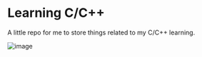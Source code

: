 # Learning C/C++
A little repo for me to store things related to my C/C++ learning. 

![image](https://github.com/user-attachments/assets/3b69c065-1aee-4fcf-b82f-a30a88694365)

